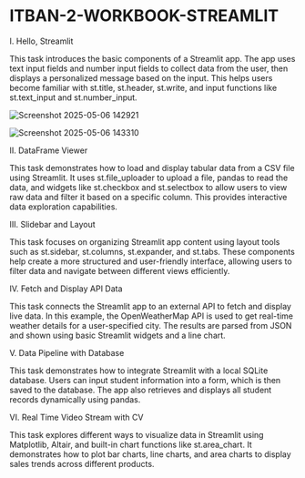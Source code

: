 # ITBAN-2-WORKBOOK-STREAMLIT

I. Hello, Streamlit

  This task introduces the basic components of a Streamlit app. The app uses text input fields and number input fields to collect data from the user, then displays a personalized message based on the input. This helps users become familiar with st.title, st.header, st.write, and input functions like st.text_input and st.number_input. 

  
![Screenshot 2025-05-06 142921](https://github.com/user-attachments/assets/f715d812-1668-41a4-bf02-73af9447247d)

![Screenshot 2025-05-06 143310](https://github.com/user-attachments/assets/4c2ed5e8-82de-4478-974f-c4a2b8b876df)

II. DataFrame Viewer

This task demonstrates how to load and display tabular data from a CSV file using Streamlit. It uses st.file_uploader to upload a file, pandas to read the data, and widgets like st.checkbox and st.selectbox to allow users to view raw data and filter it based on a specific column. This provides interactive data exploration capabilities.

III. Slidebar and Layout

This task focuses on organizing Streamlit app content using layout tools such as st.sidebar, st.columns, st.expander, and st.tabs. These components help create a more structured and user-friendly interface, allowing users to filter data and navigate between different views efficiently.

IV. Fetch and Display API Data

This task connects the Streamlit app to an external API to fetch and display live data. In this example, the OpenWeatherMap API is used to get real-time weather details for a user-specified city. The results are parsed from JSON and shown using basic Streamlit widgets and a line chart.

V. Data Pipeline with Database

This task demonstrates how to integrate Streamlit with a local SQLite database. Users can input student information into a form, which is then saved to the database. The app also retrieves and displays all student records dynamically using pandas.

VI. Real Time Video Stream with CV

This task explores different ways to visualize data in Streamlit using Matplotlib, Altair, and built-in chart functions like st.area_chart. It demonstrates how to plot bar charts, line charts, and area charts to display sales trends across different products.





  
